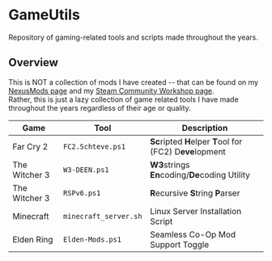 # GameUtils
Repository of gaming-related tools and scripts made throughout the years.

## Overview
This is NOT a collection of mods I have created -- that can be found on my [NexusMods page](https://www.nexusmods.com/users/24006629?tab=user+files) and my [Steam Community Workshop page](https://steamcommunity.com/id/DaddysPlayhouse/myworkshopfiles/?section=collections).  
Rather, this is just a lazy collection of game related tools I have made throughout the years regardless of their age or quality.

| Game | Tool | Description |
| --- | --- | --- |
| Far Cry 2 | `FC2.Schteve.ps1` | **Sc**ripted **H**elper **T**ool for (FC2) D**eve**lopment | 
| The Witcher 3 | `W3-DEEN.ps1` | **W3**strings **En**coding/**De**coding Utility | 
| The Witcher 3 | `RSPv6.ps1` | **R**ecursive **S**tring **P**arser | 
| Minecraft | `minecraft_server.sh` | Linux Server Installation Script |
| Elden Ring | `Elden-Mods.ps1` | Seamless Co-Op Mod Support Toggle |
